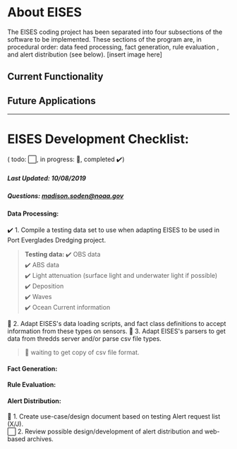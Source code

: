 # About EISES
The EISES coding project has been separated into four subsections of the software to be implemented. These sections of the program are, in procedural order: data feed processing, fact generation, rule evaluation , and alert distribution (see below).
[insert image here]
<!--- [EISES graphic]()-->
## Current Functionality

## Future Applications


***
# EISES Development Checklist:
( todo: :white_large_square:, in progress: :hammer:, completed :heavy_check_mark:)
##### Last Updated: 10/08/2019
##### Questions: madison.soden@noaa.gov
<!---
:white_large_square:
:heavy_check_mark:
:hammer:
-->
#### Data Processing:
:heavy_check_mark: 1. Compile a testing data set to use when adapting EISES to be used in Port Everglades Dredging project.  
  ><b>Testing data: </b>
  >:heavy_check_mark: OBS data  
  >:heavy_check_mark: ABS data   
  >:heavy_check_mark: Light attenuation (surface light and underwater light if possible)  
  >:heavy_check_mark: Deposition  
  >:heavy_check_mark: Waves  
  >:heavy_check_mark: Ocean Current information 

:hammer: 2. Adapt EISES's data loading scripts, and fact class definitions to accept information from these types on sensors. 
:hammer: 3. Adapt EISES's parsers to get data from thredds server and/or parse csv file types. 
  >:hammer: waiting to get copy of csv file format.
 
#### Fact Generation:
#### Rule Evaluation:
#### Alert Distribution:
:hammer: 1. Create use-case/design document based on testing Alert request list (X/J).  
:white_large_square: 2. Review possible design/development of alert distribution and web-based archives.
